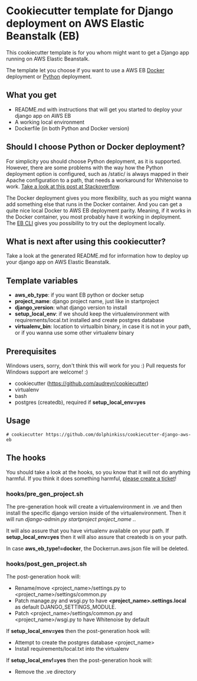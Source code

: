 # Cookiecutter template for Django deployment on AWS Elastic Beanstalk (EB)

This cookiecutter template is for you whom might want to get a Django app running on AWS Elastic Beanstalk.

The template let you choose if you want to use a AWS EB 
[Docker](http://docs.aws.amazon.com/elasticbeanstalk/latest/dg/create-deploy-python-apps.html) deployment or 
[Python](http://docs.aws.amazon.com/elasticbeanstalk/latest/dg/create-deploy-python-apps.html) deployment.

## What you get

* README.md with instructions that will get you started to deploy your django app on AWS EB
* A working local environment
* Dockerfile (in both Python and Docker version)

## Should I choose Python or Docker deployment?

For simplicity you should choose Python deployment, as it is supported. However, there are some problems with
the way how the Python deployment option is configured, such as /static/ is always mapped in their Apache configuration
to a path, that needs a workaround for Whitenoise to work. 
[Take a look at this post at Stackoverflow](http://stackoverflow.com/a/34669173/788022).

The Docker deployment gives you more flexibility, such as you might wanna add something else that runs in the Docker
container. And you can get a quite nice local Docker to AWS EB deployment parity. Meaning, if it works in the Docker
container, you most probably have it working in deployment. The 
[EB CLI](http://docs.aws.amazon.com/elasticbeanstalk/latest/dg/eb-cli3.html) gives you possibility to try out the
deployment locally.


## What is next after using this cookiecutter?

Take a look at the generated README.md for information how to deploy up your django app on AWS Elastic Beanstalk.


## Template variables

* **aws_eb_type**:    if you want EB python or docker setup
* **project_name**:    django project name, just like in startproject
* **django_version**:  what django version to install
* **setup_local_env**: if we should keep the virtualenvironment with requirements/local.txt installed and
  create postgres database
* **virtualenv_bin**:  location to virtualbin binary, in case it is not in your path, or if you wanna use some other
  virtualenv binary


## Prerequisites

Windows users, sorry, don't think this will work for you :) Pull requests for Windows support are welcome! :)

* cookiecutter (https://github.com/audreyr/cookiecutter)
* virtualenv
* bash
* postgres (createdb), required if **setup_local_env=yes**


## Usage

```
# cookiecutter https://github.com/dolphinkiss/cookiecutter-django-aws-eb
```


## The hooks

You should take a look at the hooks, so you know that it will not do anything harmful. If you think it does
something harmful, [please create a ticket](https://github.com/dolphinkiss/cookiecutter-django-aws-eb/issues/new)!

### hooks/pre_gen_project.sh

The pre-generation hook will create a virtualenvironment in .ve and then install the specific django
version inside of the virtualenvironment. Then it will run *django-admin.py startproject project_name .*.

It will also assure that you have virtualenv available on your path. If **setup_local_env=yes** then it will also
assure that createdb is on your path.

In case **aws_eb_type!=docker**, the Dockerrun.aws.json file will be deleted.

### hooks/post_gen_project.sh

The post-generation hook will:

* Rename/move <project_name>/settings.py to <project_name>/settings/common.py
* Patch manage.py and wsgi.py to have **<project_name>.settings.local** as default DJANGO_SETTINGS_MODULE.
* Patch <project_name>/settings/common.py and <project_name>/wsgi.py to have Whitenoise by default

If **setup_local_env=yes** then the post-generation hook will:

* Attempt to create the postgres database <project_name>
* Install requirements/local.txt into the virtualenv

If **setup_local_env!=yes** then the post-generation hook will:

* Remove the .ve directory

